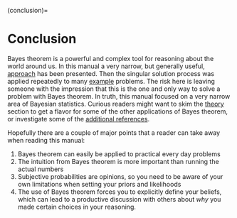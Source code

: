 <!-- Bayes Theorem - The Missing Manual is licensed under a creative commons licence (CC BY-NC-SA 4.0). -->
(conclusion)=
# Conclusion

Bayes theorem is a powerful and complex tool for reasoning about the world around us. In this manual a very narrow, but generally useful, [approach](process) has been presented. Then the singular solution process was applied repeatedly to many [example](examples) problems. The risk here is leaving someone with the impression that this is the one and only way to solve a problem with Bayes theorem. In truth, this manual focused on a very narrow area of Bayesian statistics. Curious readers might want to skim the [theory](theory) section to get a flavor for some of the other applications of Bayes theorem, or investigate some of the [additional references](additional-refs). 

Hopefully there are a couple of major points that a reader can take away when reading this manual:

1. Bayes theorem can easily be applied to practical every day problems
1. The intuition from Bayes theorem is more important than running the actual numbers
1. Subjective probabilities are opinions, so you need to be aware of your own limitations when setting your priors and likelihoods
1. The use of Bayes theorem forces you to explicitly define your beliefs, which can lead to a productive discussion with others about *why* you made certain choices in your reasoning.  

<!-- If you appreciated the content of this manual, there are many ways to support it and other projects like it. 

- If you saw any errors in the text, please report them.
- If you would like to provide financial support, please make a donation.   -->